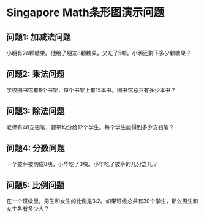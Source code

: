 # Singapore Math条形图演示问题

## 问题1: 加减法问题
小明有24颗糖果。他给了朋友8颗糖果，又吃了5颗。小明还剩下多少颗糖果？

## 问题2: 乘法问题  
学校图书馆有6个书架，每个书架上有15本书。图书馆总共有多少本书？

## 问题3: 除法问题
老师有48支铅笔，要平均分给12个学生。每个学生能得到多少支铅笔？

## 问题4: 分数问题
一个披萨被切成8块，小华吃了3块。小华吃了披萨的几分之几？

## 问题5: 比例问题
在一个班级里，男生和女生的比例是3:2。如果班级总共有30个学生，那么男生和女生各有多少人？